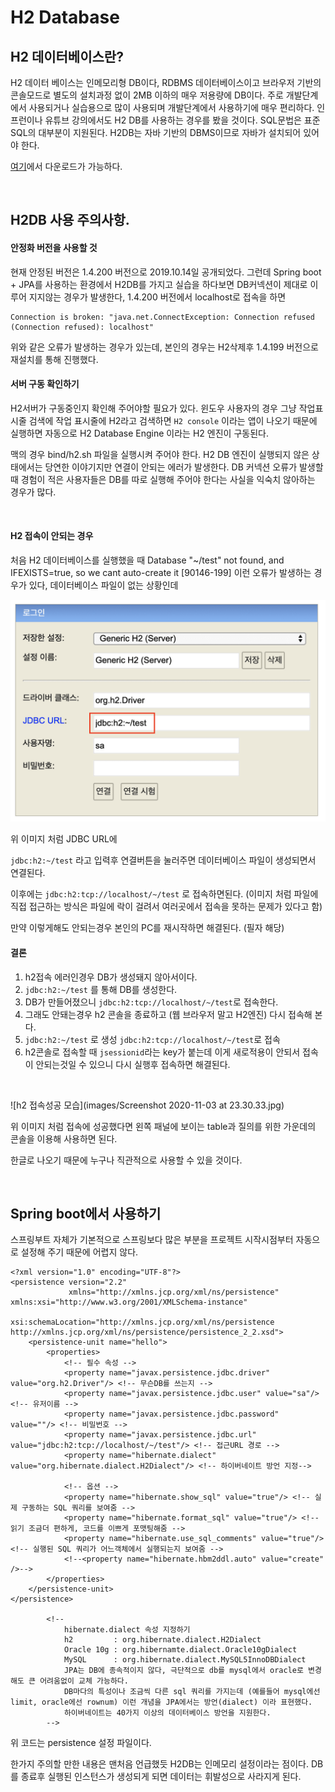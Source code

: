 # H2 Database 

## H2 데이터베이스란?

H2 데이터 베이스는 인메모리형 DB이다, RDBMS 데이터베이스이고 브라우저 기반의 콘솔모드로 별도의 설치과정 없이 2MB 이하의 매우 저용량에 DB이다.
주로 개발단계에서 사용되거나 실습용으로 많이 사용되며 개발단계에서 사용하기에 매우 편리하다. 인프런이나 유튜브 강의에서도 H2 DB를 사용하는 경우를
봤을 것이다. SQL문법은 표준SQL의 대부분이 지원된다. H2DB는 자바 기반의 DBMS이므로 자바가 설치되어 있어야 한다.

[여기](http://www.h2database.com/html/main.html)에서 다운로드가 가능하다.

<br>

## H2DB 사용 주의사항.

#### 안정화 버전을 사용할 것
현재 안정된 버전은 1.4.200 버전으로 2019.10.14일 공개되었다.
그런데 Spring boot + JPA를 사용하는 환경에서 H2DB를 가지고 실습을 하다보면 DB커넥션이 제대로
이루어 지지않는 경우가 발생한다,
1.4.200 버전에서 localhost로 접속을 하면
```
Connection is broken: "java.net.ConnectException: Connection refused (Connection refused): localhost"
```
위와 같은 오류가 발생하는 경우가 있는데, 본인의 경우는 H2삭제후 1.4.199 버전으로 재설치를 통해 진행했다.


#### 서버 구동 확인하기
H2서버가 구동중인지 확인해 주어야할 필요가 있다.
윈도우 사용자의 경우 그냥 작업표시줄 검색에 작업 표시줄에 H2라고 검색하면 `H2 console` 이라는 앱이 나오기 때문에 실행하면 자동으로
H2 Database Engine 이라는 H2 엔진이 구동된다.

맥의 경우 bind/h2.sh 파일을 실행시켜 주어야 한다.
H2 DB 엔진이 실행되지 않은 상태에서는 당연한 이야기지만 연결이 안되는 에러가 발생한다.
DB 커넥션 오류가 발생할 때 경험이 적은 사용자들은 DB를 따로 실행해 주어야 한다는 사실을 익숙치 않아하는 경우가 많다.


<br>

#### H2 접속이 안되는 경우

처음 H2 데이터베이스를 실행했을 때 Database "~/test" not found, and IFEXISTS=true, so we cant auto-create it [90146-199] 이런 오류가 발생하는 경우가 있다, 데이터베이스 파일이 없는 상황인데
<br>

![h2 db 접속 콘솔](images/h2_db_create.png)

위 이미지 처럼 JDBC URL에

`jdbc:h2:~/test` 라고 입력후 연결버튼을 눌러주면 데이터베이스 파일이 생성되면서 연결된다.

이후에는 `jdbc:h2:tcp://localhost/~/test` 로 접속하면된다.
(이미지 처럼 파일에 직접 접근하는 방식은 파일에 락이 걸려서 여러곳에서 접속을 못하는 문제가 있다고 함)

만약 이렇게해도 안되는경우 본인의 PC를 재시작하면 해결된다. (필자 해당)

#### 결론
1. h2접속 에러인경우 DB가 생성돼지 않아서이다.
2. `jdbc:h2:~/test` 를 통해 DB를 생성한다.
3. DB가 만들어졌으니 `jdbc:h2:tcp://localhost/~/test`로 접속한다.
4. 그래도 안돼는경우 h2 콘솔을 종료하고 (웹 브라우저 말고 H2엔진) 다시 접속해 본다.
5. `jdbc:h2:~/test` 로 생성 `jdbc:h2:tcp://localhost/~/test`로 접속
6. h2콘솔로 접속할 때 `jsessionid`라는 key가 붙는데 이게 새로적용이 안되서 접속이 안되는것일 수 있으니 다시 실행후 접속하면 해결된다.

<br>

![h2 접속성공 모습](images/Screenshot 2020-11-03 at 23.30.33.jpg)

위 이미지 처럼 접속에 성공했다면 왼쪽 패널에 보이는 table과 질의를 위한 가운데의 콘솔을 이용해 사용하면 된다.

한글로 나오기 때문에 누구나 직관적으로 사용할 수 있을 것이다.

<br>

## Spring boot에서 사용하기

스프링부트 자체가 기본적으로 스프링보다 많은 부분을 프로젝트 시작시점부터 자동으로 설정해 주기 때문에
어렵지 않다.

```
<?xml version="1.0" encoding="UTF-8"?>
<persistence version="2.2"
             xmlns="http://xmlns.jcp.org/xml/ns/persistence" xmlns:xsi="http://www.w3.org/2001/XMLSchema-instance"
             xsi:schemaLocation="http://xmlns.jcp.org/xml/ns/persistence http://xmlns.jcp.org/xml/ns/persistence/persistence_2_2.xsd">
    <persistence-unit name="hello">
        <properties>
            <!-- 필수 속성 -->
            <property name="javax.persistence.jdbc.driver" value="org.h2.Driver"/> <!-- 무슨DB를 쓰는지 -->
            <property name="javax.persistence.jdbc.user" value="sa"/> <!-- 유저이름 -->
            <property name="javax.persistence.jdbc.password" value=""/> <!-- 비밀번호 -->
            <property name="javax.persistence.jdbc.url" value="jdbc:h2:tcp://localhost/~/test"/> <!-- 접근URL 경로 -->
            <property name="hibernate.dialect" value="org.hibernate.dialect.H2Dialect"/> <!-- 하이버네이트 방언 지정-->

            <!-- 옵션 -->
            <property name="hibernate.show_sql" value="true"/> <!-- 실제 구동하는 SQL 쿼리를 보여줌 -->
            <property name="hibernate.format_sql" value="true"/> <!-- 읽기 조금더 편하게, 코드를 이쁘게 포맷팅해줌 -->
            <property name="hibernate.use_sql_comments" value="true"/> <!-- 실행된 SQL 쿼리가 어느객체에서 실행되는지 보여줌 -->
            <!--<property name="hibernate.hbm2ddl.auto" value="create" />-->
        </properties>
    </persistence-unit>
</persistence>

        <!--
            hibernate.dialect 속성 지정하기
            h2         : org.hibernate.dialect.H2Dialect
            Oracle 10g : org.hibernamte.dialect.Oracle10gDialect
            MySQL      : org.hibernate.dialect.MySQL5InnoDBDialect
            JPA는 DB에 종속적이지 않다, 극단적으로 db를 mysql에서 oracle로 변경해도 큰 어려움없이 교체 가능하다.
            DB마다의 특성이나 조금씩 다른 sql 쿼리를 가지는데 (예를들어 mysql에선 limit, oracle에선 rownum) 이런 개념을 JPA에서는 방언(dialect) 이라 표현했다.
            하이버네이트는 40가지 이상의 데이터베이스 방언을 지원한다.
        -->
```

위 코드는 persistence 설정 파일이다.

한가지 주의할 만한 내용은 맨처음 언급했듯 H2DB는 인메모리 설정이라는 점이다.
DB를 종료후 실행된 인스턴스가 생성되게 되면 데이터는 휘발성으로 사라지게 된다.